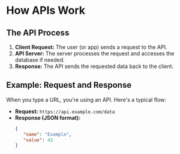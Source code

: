 # How APIs Work

## The API Process
1. **Client Request:** The user (or app) sends a request to the API.
2. **API Server:** The server processes the request and accesses the database if needed.
3. **Response:** The API sends the requested data back to the client.

## Example: Request and Response
When you type a URL, you're using an API. Here's a typical flow:
- **Request:** `https://api.example.com/data`
- **Response (JSON format):**
   ```json
   {
      "name": "Example",
      "value": 42
   }
